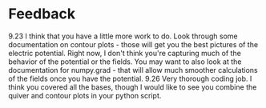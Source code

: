 # Feedback
9.23
I think that you have a little more work to do. Look through some documentation on contour plots - those will get you the best pictures of the electric potential. Right now, I don't think you're capturing much of the behavior of the potential or the fields. You may want to also look at the documentation for numpy.grad - that will allow much smoother calculations of the fields once you have the potential.
9.26
Very thorough coding job. I think you covered all the bases, though I would like to see you combine the quiver and contour plots in your python script.
